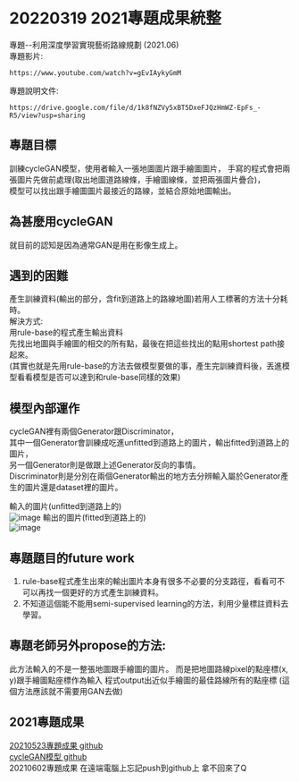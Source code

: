 # 20220319 2021專題成果統整

專題--利用深度學習實現藝術路線規劃 (2021.06)  
專題影片:
```
https://www.youtube.com/watch?v=gEvIAykyGmM
```
專題說明文件:
```
https://drive.google.com/file/d/1k8fNZVy5xBT5DxeFJQzHmWZ-EpFs_-R5/view?usp=sharing
```

## 專題目標
訓練cycleGAN模型，使用者輸入一張地圖圖片跟手繪圖圖片，
手寫的程式會把兩張圖片先做前處理(取出地圖道路線條，手繪圖線條，並把兩張圖片疊合)，  
模型可以找出跟手繪圖圖片最接近的路線，並結合原始地圖輸出。

## 為甚麼用cycleGAN
就目前的認知是因為通常GAN是用在影像生成上。

## 遇到的困難
產生訓練資料(輸出的部分，含fit到道路上的路線地圖)若用人工標著的方法十分耗時。  
解決方式:  
用rule-base的程式產生輸出資料  
先找出地圖與手繪圖的相交的所有點，最後在把這些找出的點用shortest path接起來。  
(其實也就是先用rule-base的方法去做模型要做的事，產生完訓練資料後，丟進模型看看模型是否可以達到和rule-base同樣的效果)  

## 模型內部運作
cycleGAN裡有兩個Generator跟Discriminator，  
其中一個Generator會訓練成吃進unfitted到道路上的圖片，輸出fitted到道路上的圖片，  
另一個Generator則是做跟上述Generator反向的事情。  
Discriminator則是分別在兩個Generator輸出的地方去分辨輸入屬於Generator產生的圖片還是dataset裡的圖片。
  
輸入的圖片(unfitted到道路上的)  
![image](https://user-images.githubusercontent.com/61599898/159117824-4eebb725-461e-47ed-b667-883142d6f963.png)
輸出的圖片(fitted到道路上的)  
![image](https://user-images.githubusercontent.com/61599898/159117867-21babbd0-cf35-426a-ae55-dd79dc59c22d.png)

## 專題題目的future work

1. rule-base程式產生出來的輸出圖片本身有很多不必要的分支路徑，看看可不可以再找一個更好的方式產生訓練資料。
2. 不知道這個能不能用semi-supervised learning的方法，利用少量標註資料去學習。

## 專題老師另外propose的方法:

此方法輸入的不是一整張地圖跟手繪圖的圖片。
而是把地圖路線pixel的點座標(x, y)跟手繪圖點座標作為輸入
程式output出近似手繪圖的最佳路線所有的點座標
(這個方法應該就不需要用GAN去做)

## 2021專題成果

[20210523專題成果 github](https://github.com/minimelonling/2021_project_design)  
[cycleGAN模型 github](https://github.com/minimelonling/pytorch-CycleGAN-and-pix2pix)  
20210602專題成果 在遠端電腦上忘記push到github上 拿不回來了Q
